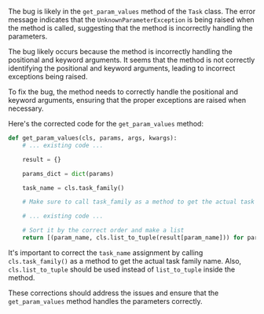 The bug is likely in the `get_param_values` method of the `Task` class. The error message indicates that the `UnknownParameterException` is being raised when the method is called, suggesting that the method is incorrectly handling the parameters.

The bug likely occurs because the method is incorrectly handling the positional and keyword arguments. It seems that the method is not correctly identifying the positional and keyword arguments, leading to incorrect exceptions being raised.

To fix the bug, the method needs to correctly handle the positional and keyword arguments, ensuring that the proper exceptions are raised when necessary.

Here's the corrected code for the `get_param_values` method:

```python
def get_param_values(cls, params, args, kwargs):
    # ... existing code ...

    result = {}

    params_dict = dict(params)

    task_name = cls.task_family()

    # Make sure to call task_family as a method to get the actual task family name

    # ... existing code ...

    # Sort it by the correct order and make a list
    return [(param_name, cls.list_to_tuple(result[param_name])) for param_name, param_obj in params]
```

It's important to correct the `task_name` assignment by calling `cls.task_family()` as a method to get the actual task family name. Also, `cls.list_to_tuple` should be used instead of `list_to_tuple` inside the method.

These corrections should address the issues and ensure that the `get_param_values` method handles the parameters correctly.